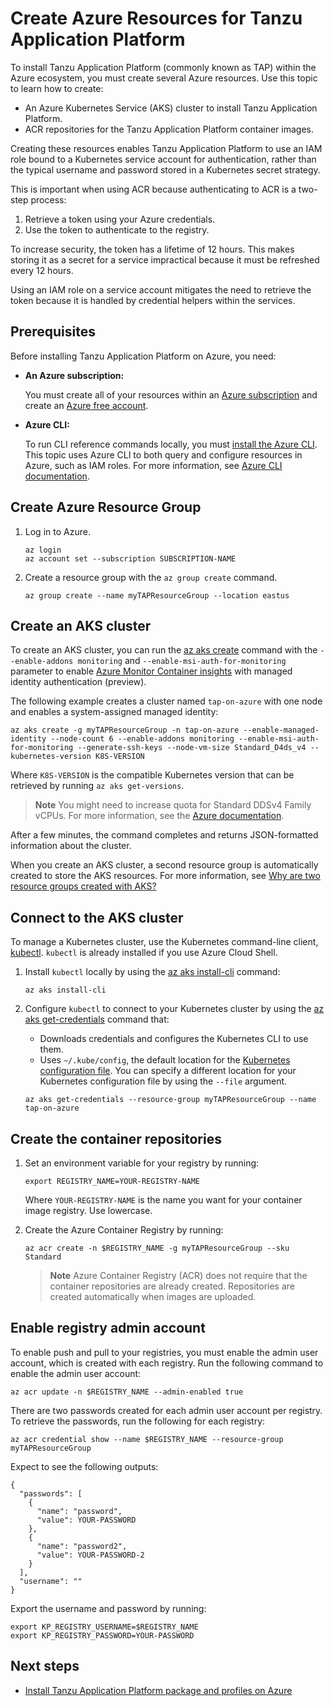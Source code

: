 # Create Azure Resources for Tanzu Application Platform

To install Tanzu Application Platform (commonly known as TAP) within the Azure ecosystem,
you must create several Azure resources. Use this topic to learn how to create:

- An Azure Kubernetes Service (AKS) cluster to install Tanzu Application Platform.
- ACR repositories for the Tanzu Application Platform container images.

Creating these resources enables Tanzu Application Platform to use an IAM role
bound to a Kubernetes service account for authentication, rather than the typical
username and password stored in a Kubernetes secret strategy.

This is important when using ACR because authenticating to ACR is a two-step process:

1. Retrieve a token using your Azure credentials.
1. Use the token to authenticate to the registry.

To increase security, the token has a lifetime of 12 hours. This makes storing
it as a secret for a service impractical because it must be refreshed every 12 hours.

Using an IAM role on a service account mitigates the need to retrieve the token
because it is handled by credential helpers within the services.

## <a id='prereqs'></a>Prerequisites

Before installing Tanzu Application Platform on Azure, you need:

- **An Azure subscription:**

    You must create all of your resources within
    an [Azure subscription](https://learn.microsoft.com/en-us/azure/guides/developer/azure-developer-guide#understanding-accounts-subscriptions-and-billing) and create an [Azure free account](https://azure.microsoft.com/en-us/free/?ref=microsoft.com&utm_source=microsoft.com&utm_medium=docs&utm_campaign=visualstudio).

- **Azure CLI:**

    To run CLI reference commands locally, you must [install the Azure CLI](https://learn.microsoft.com/en-us/cli/azure/install-azure-cli).
    This topic uses Azure CLI to both query and configure resources in Azure, such as IAM roles.
    For more information, see [Azure CLI documentation](https://learn.microsoft.com/en-us/cli/azure/authenticate-azure-cli).


## <a id='azure-resource-group'></a>Create Azure Resource Group

1. Log in to Azure.

    ```console
    az login
    az account set --subscription SUBSCRIPTION-NAME
    ```

1. Create a resource group with the `az group create` command.

    ```console
    az group create --name myTAPResourceGroup --location eastus
    ```

## <a id='create-aks-cluster'></a>Create an AKS cluster

To create an AKS cluster, you can run the [az aks create](https://learn.microsoft.com/en-us/cli/azure/aks?view=azure-cli-latest#az-aks-create)
command with the `--enable-addons monitoring` and `--enable-msi-auth-for-monitoring`
parameter to enable [Azure Monitor Container insights](https://learn.microsoft.com/en-us/azure/azure-monitor/containers/container-insights-overview)
with managed identity authentication (preview).

The following example creates a cluster named `tap-on-azure` with one node and
enables a system-assigned managed identity:

```console
az aks create -g myTAPResourceGroup -n tap-on-azure --enable-managed-identity --node-count 6 --enable-addons monitoring --enable-msi-auth-for-monitoring --generate-ssh-keys --node-vm-size Standard_D4ds_v4 --kubernetes-version K8S-VERSION
```

Where `K8S-VERSION` is the compatible Kubernetes version that can be retrieved by running `az aks get-versions`.

> **Note** You might need to increase quota for Standard DDSv4 Family vCPUs. For more information, see the [Azure documentation](https://learn.microsoft.com/en-us/azure/quotas/per-vm-quota-requests).

After a few minutes, the command completes and returns JSON-formatted information about the cluster.

When you create an AKS cluster, a second resource group is automatically
created to store the AKS resources.
For more information, see [Why are two resource groups created with AKS?](https://learn.microsoft.com/en-us/azure/aks/faq#why-are-two-resource-groups-created-with-aks)

## <a id='connect-aks-cluster'></a>Connect to the AKS cluster

To manage a Kubernetes cluster, use the Kubernetes command-line client,
[kubectl](https://kubernetes.io/docs/reference/kubectl/).
`kubectl` is already installed if you use Azure Cloud Shell.

1. Install `kubectl` locally by using the
  [az aks install-cli](https://learn.microsoft.com/en-us/cli/azure/aks#az-aks-install-cli) command:

    ```console
    az aks install-cli
    ```

1. Configure `kubectl` to connect to your Kubernetes cluster by using the
  [az aks get-credentials](https://learn.microsoft.com/en-us/cli/azure/aks#az-aks-get-credentials) command that:

    - Downloads credentials and configures the Kubernetes CLI to use them.
    - Uses `~/.kube/config`, the default location for the [Kubernetes configuration file](https://kubernetes.io/docs/concepts/configuration/organize-cluster-access-kubeconfig/).
    You can specify a different location for your Kubernetes configuration file by using the `--file` argument.

    ```console
    az aks get-credentials --resource-group myTAPResourceGroup --name tap-on-azure
    ```

## <a id='create-container-repos'></a>Create the container repositories

1. Set an environment variable for your registry by running:

    ```console
    export REGISTRY_NAME=YOUR-REGISTRY-NAME
    ```

    Where `YOUR-REGISTRY-NAME` is the name you want for your container image registry. Use lowercase.

1. Create the Azure Container Registry by running:

    ```console
    az acr create -n $REGISTRY_NAME -g myTAPResourceGroup --sku Standard
    ```

    > **Note** Azure Container Registry (ACR) does not require that the container repositories are
    > already created. Repositories are created automatically when images are uploaded.

## <a id='enable-admin-account'></a>Enable registry admin account

To enable push and pull to your registries, you must enable the admin user account, which is created with each registry. Run the following command to enable the admin user account:

```console
az acr update -n $REGISTRY_NAME --admin-enabled true
```

There are two passwords created for each admin user account per registry. To retrieve the passwords, run the following for each registry:

```console
az acr credential show --name $REGISTRY_NAME --resource-group myTAPResourceGroup
```

Expect to see the following outputs:

```console
{
  "passwords": [
    {
      "name": "password",
      "value": YOUR-PASSWORD
    },
    {
      "name": "password2",
      "value": YOUR-PASSWORD-2
    }
  ],
  "username": ""
}
```

Export the username and password by running:

```console
export KP_REGISTRY_USERNAME=$REGISTRY_NAME
export KP_REGISTRY_PASSWORD=YOUR-PASSWORD
```

## <a id='next-steps'></a>Next steps

- [Install Tanzu Application Platform package and profiles on Azure](profile.hbs.md)
